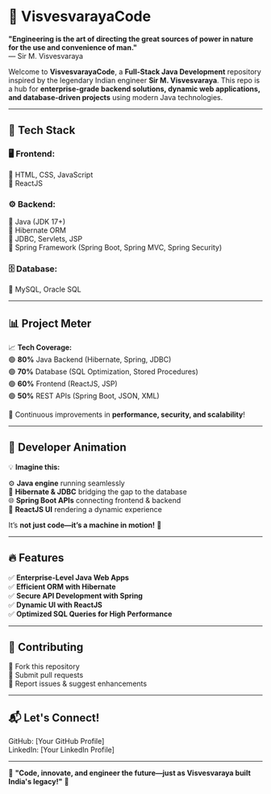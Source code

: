 # 🚀 VisvesvarayaCode  

**"Engineering is the art of directing the great sources of power in nature for the use and convenience of man."**  
— Sir M. Visvesvaraya  

Welcome to **VisvesvarayaCode**, a **Full-Stack Java Development** repository inspired by the legendary Indian engineer **Sir M. Visvesvaraya**. This repo is a hub for **enterprise-grade backend solutions, dynamic web applications, and database-driven projects** using modern Java technologies.  

---

## 📌 Tech Stack  

### 🖥️ **Frontend:**  
🔹 HTML, CSS, JavaScript  
🔹 ReactJS  

### ⚙️ **Backend:**  
🔹 Java (JDK 17+)  
🔹 Hibernate ORM  
🔹 JDBC, Servlets, JSP  
🔹 Spring Framework (Spring Boot, Spring MVC, Spring Security)  

### 🗄️ **Database:**  
🔹 MySQL, Oracle SQL  

---

## 📊 Project Meter  

📈 **Tech Coverage:**  
🟢 **80%** Java Backend (Hibernate, Spring, JDBC)  
🟢 **70%** Database (SQL Optimization, Stored Procedures)  
🟢 **60%** Frontend (ReactJS, JSP)  
🟢 **50%** REST APIs (Spring Boot, JSON, XML)  

🔄 Continuous improvements in **performance, security, and scalability**!  

---

## 🎥 Developer Animation  

💡 **Imagine this:**  

⚙️ **Java engine** running seamlessly  
🔗 **Hibernate & JDBC** bridging the gap to the database  
🌐 **Spring Boot APIs** connecting frontend & backend  
🎨 **ReactJS UI** rendering a dynamic experience  

It’s **not just code—it’s a machine in motion!** 🚀  

---

## 🔥 Features  

✅ **Enterprise-Level Java Web Apps**  
✅ **Efficient ORM with Hibernate**  
✅ **Secure API Development with Spring**  
✅ **Dynamic UI with ReactJS**  
✅ **Optimized SQL Queries for High Performance**  

---

## 🤝 Contributing  

🔹 Fork this repository  
🔹 Submit pull requests  
🔹 Report issues & suggest enhancements  

---

## 📬 Let's Connect!  

GitHub: [Your GitHub Profile]  
LinkedIn: [Your LinkedIn Profile]  

---

🎯 **"Code, innovate, and engineer the future—just as Visvesvaraya built India's legacy!"** 🚀  
